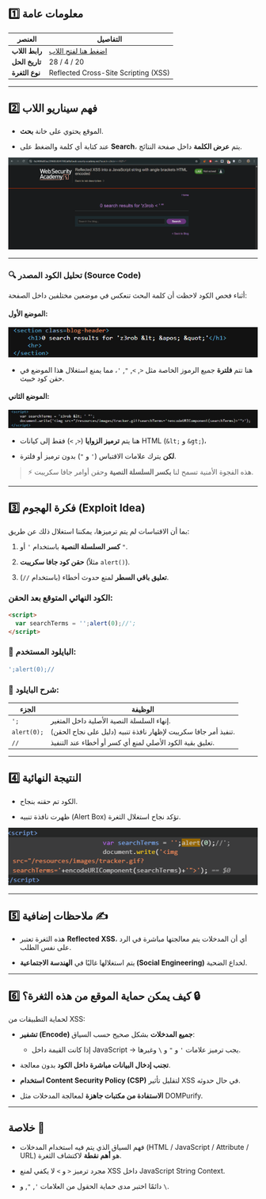 ## 1️⃣ معلومات عامة

| العنصر         | التفاصيل                                                                                                                                    |
| -------------- | ------------------------------------------------------------------------------------------------------------------------------------------- |
| **رابط اللاب** | [اضغط هنا لفتح اللاب](https://portswigger.net/web-security/cross-site-scripting/contexts/lab-javascript-string-angle-brackets-html-encoded) |
| **تاريخ الحل** | 28 / 4 / 20                                                                                                                                 |
| **نوع الثغرة** | Reflected Cross-Site Scripting (XSS)                                                                                                        |

---

## 2️⃣ فهم سيناريو اللاب

- الموقع يحتوي على خانة **بحث**.
    
- عند كتابة أي كلمة والضغط على **Search**، يتم **عرض الكلمة** داخل صفحة النتائج.
    

![Pasted image](../images/Pasted%20image%2020250428024619.png)

---

### 🔍 تحليل الكود المصدر (Source Code)

أثناء فحص الكود لاحظت أن كلمة البحث تنعكس في موضعين مختلفين داخل الصفحة:

#### الموضع الأول:

![Pasted image](../images/Pasted%20image%2020250428024924.png)

- هنا تتم **فلترة** جميع الرموز الخاصة مثل `<`, `>`, `"`, `'`، مما يمنع استغلال هذا الموضع في حقن كود خبيث.
    

#### الموضع الثاني:

![Pasted image](../images/Pasted%20image%2020250428024954.png)

- هنا يتم **ترميز الزوايا** (`<`, `>`) فقط إلى كيانات HTML (`&lt;` و `&gt;`)،
    
- **لكن** يترك علامات الاقتباس (`'` و `"`) بدون ترميز أو فلترة.
    

> ⚡️ هذه الفجوة الأمنية تسمح لنا **بكسر السلسلة النصية** وحقن أوامر جافا سكريبت.

---

## 3️⃣ فكرة الهجوم (Exploit Idea)

بما أن الاقتباسات لم يتم ترميزها، يمكننا استغلال ذلك عن طريق:

1. **كسر السلسلة النصية** باستخدام `'` أو `"`.
    
2. **حقن كود جافا سكريبت** (مثلاً `alert()`).
    
3. **تعليق باقي السطر** لمنع حدوث أخطاء (باستخدام `//`).
    

### الكود النهائي المتوقع بعد الحقن:

```html
<script>
  var searchTerms = '';alert(0);//';
</script>
```

### 🔷 البايلود المستخدم:

```javascript
';alert(0);//
```

### 🔹 شرح البايلود:

|الجزء|الوظيفة|
|---|---|
|`';`|إنهاء السلسلة النصية الأصلية داخل المتغير.|
|`alert(0);`|تنفيذ أمر جافا سكريبت لإظهار نافذة تنبيه (دليل على نجاح الحقن).|
|`//`|تعليق بقية الكود الأصلي لمنع أي كسر أو أخطاء عند التنفيذ.|

---

## 4️⃣ النتيجة النهائية

- الكود تم حقنه بنجاح.
    
- ظهرت نافذة تنبيه (Alert Box) تؤكد نجاح استغلال الثغرة.
    

![Pasted image](../images/Pasted%20image%2020250428030026.png)

---

## 5️⃣ ملاحظات إضافية ✍️

- هذه الثغرة تعتبر **Reflected XSS**، أي أن المدخلات يتم معالجتها مباشرة في الرد على نفس الطلب.
    
- يتم استغلالها غالبًا في **الهندسة الاجتماعية (Social Engineering)** لخداع الضحية.
    

---

## 6️⃣ كيف يمكن حماية الموقع من هذه الثغرة؟ 🔒

لحماية التطبيقات من XSS:

- **تشفير (Encode) جميع المدخلات** بشكل صحيح حسب السياق:
    
    - إذا كانت القيمة داخل JavaScript → يجب ترميز علامات `'` و `"` و `\` وغيرها.
        
- **تجنب إدخال البيانات مباشرة داخل الكود** بدون معالجة.
    
- **استخدام Content Security Policy (CSP)** لتقليل تأثير XSS في حال حدوثه.
    
- **الاستفادة من مكتبات جاهزة** لمعالجة المدخلات مثل DOMPurify.
    

---

## خلاصة 📝

- فهم السياق الذي يتم فيه استخدام المدخلات (HTML / JavaScript / Attribute / URL) هو **أهم نقطة** لاكتشاف الثغرة.
    
- مجرد ترميز `<` و `>` لا يكفي لمنع XSS داخل JavaScript String Context.
    
- دائمًا اختبر مدى حماية الحقول من العلامات `'`, `"`, و `\`.